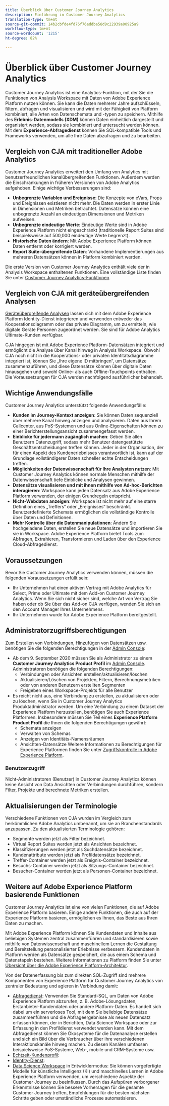 ```yaml
---
title: Überblick über Customer Journey Analytics
description: Einführung in Customer Journey Analytics
translation-type: tm+mt
source-git-commit: 14b2cbfde4fd76f76addba58d9c22939a00925a9
workflow-type: tm+mt
source-wordcount: '1215'
ht-degree: 82%

---
```



# Überblick über Customer Journey Analytics

Customer Journey Analytics ist eine Analytics-Funktion, mit der Sie die Funktionen von Analysis Workspace mit Daten von Adobe Experience Platform nutzen können. Sie kann die Daten mehrerer Jahre aufschlüsseln, filtern, abfragen und visualisieren und wird mit der Fähigkeit von Platform kombiniert, alle Arten von Datenschemata und -typen zu speichern. Mithilfe des **Erlebnis-Datenmodells (XDM)** können Daten einheitlich dargestellt und organisiert werden, sodass sie kombiniert und untersucht werden können. Mit dem **Experience-Abfragedienst** können Sie SQL-kompatible Tools und Frameworks verwenden, um alle Ihre Daten abzufragen und zu bearbeiten.

## Vergleich von CJA mit traditioneller Adobe Analytics

Customer Journey Analytics erweitert den Umfang von Analytics mit benutzerfreundlichen kanalübergreifenden Funktionen. Außerdem werden die Einschränkungen in früheren Versionen von Adobe Analytics aufgehoben. Einige wichtige Verbesserungen sind:

* **Unbegrenzte Variablen und Ereignisse**: Die Konzepte von eVars, Props und Ereignissen existieren nicht mehr. Die Daten werden in erster Linie in Dimensionen und Metriken betrachtet. Datensätze können eine unbegrenzte Anzahl an eindeutigen Dimensionen und Metriken aufweisen.
* **Unbegrenzte eindeutige Werte**: Eindeutige Werte sind in Adobe Experience Platform nicht eingeschränkt (traditionelle Report Suites sind beispielsweise auf 500,000 eindeutige Werte begrenzt).
* **Historische Daten ändern**: Mit Adobe Experience Platform können Daten entfernt oder korrigiert werden.
* **Report Suite-übergreifende Daten**: Vorhandene Implementierungen aus mehreren Datensätzen können in Platform kombiniert werden.

Die erste Version von Customer Journey Analytics enthält viele der in Analysis Workspace enthaltenen Funktionen. Eine vollständige Liste finden Sie unter [Customer Journey Analytics-Funktionen](cja-aa.md).

## Vergleich von CJA mit geräteübergreifenden Analysen

[Geräteübergreifende Analysen](https://docs.adobe.com/content/help/de-DE/analytics/components/cda/cda-home.html) lassen sich mit dem Adobe Experience Platform Identity-Dienst integrieren und verwenden entweder das Kooperationsdiagramm oder das private Diagramm, um zu ermitteln, wie digitale Geräte Personen zugeordnet werden. Sie sind für Adobe Analytics Ultimate-Kunden verfügbar.

CJA hingegen ist mit Adobe Experience Platform-Datensätzen integriert und ermöglicht die Analyse über Kanal hinweg in Analysis Workspace. Obwohl CJA noch nicht in die Kooperations- oder privaten Identitätsdiagramme integriert ist, können Sie „Ihre eigene ID mitbringen“, um Datensätze zusammenzuführen, und diese Datensätze können über digitale Daten hinausgehen und sowohl Online- als auch Offline-Touchpoints enthalten. Die Voraussetzungen für CJA werden nachfolgend ausführlicher behandelt.

## Wichtige Anwendungsfälle

Customer Journey Analytics unterstützt folgende Anwendungsfälle:

* **Kunden im Journey-Kontext anzeigen**: Sie können Daten sequenziell über mehrere Kanal hinweg anzeigen und analysieren. Daten aus Ihrem Callcenter, aus PoS-Systemen und aus Online-Eigenschaften können zu einer Berichterstellungsansicht zusammengefasst werden.
* **Einblicke für jedermann zugänglich machen**: Geben Sie allen Benutzern Datenzugriff, sodass mehr Benutzer datengestützte Geschäftsentscheidungen treffen können. Jeder in der Organisation, der für einen Aspekt des Kundenerlebnisses verantwortlich ist, kann auf der Grundlage vollständigerer Daten schneller echte Entscheidungen treffen.
* **Möglichkeiten der Datenwissenschaft für Ihre Analysten nutzen**: Mit Customer Journey Analytics können normale Menschen mithilfe der Datenwissenschaft tiefe Einblicke und Analysen gewinnen.
* **Datensätze visualisieren und mit ihnen mithilfe von Ad-hoc-Berichten interagieren**: Workspace kann jeden Datensatz aus Adobe Experience Platform verwenden, der einigen Grundregeln entspricht.
* **Nicht-Webdaten anzeigen**: Workspace ist nicht mehr auf eine starre Definition eines „Treffers“ oder „Ereignisses“ beschränkt. Benutzerdefinierte Schemata ermöglichen die vollständige Kontrolle über Daten und Definitionen.
* **Mehr Kontrolle über die Datenmanipulationen**: Ändern Sie hochgeladene Daten, erstellen Sie neue Datensätze und importieren Sie sie in Workspace. Adobe Experience Platform bietet Tools zum Abfragen, Extrahieren, Transformieren und Laden über den Experience Cloud-Abfragedienst.

## Voraussetzungen

Bevor Sie Customer Journey Analytics verwenden können, müssen die folgenden Voraussetzungen erfüllt sein:

* Ihr Unternehmen hat einen aktiven Vertrag mit Adobe Analytics für Select, Prime oder Ultimate mit dem Add-on Customer Journey Analytics. Wenn Sie sich nicht sicher sind, welche Art von Vertrag Sie haben oder ob Sie über das Add-on CJA verfügen, wenden Sie sich an den Account Manager Ihres Unternehmens.
* Ihr Unternehmen wurde für Adobe Experience Platform bereitgestellt.

## Administratorzugriffsberechtigungen

Zum Erstellen von Verbindungen, Hinzufügen von Datensätzen usw. benötigen Sie die folgenden Berechtigungen in der [Admin Console](https://adminconsole.adobe.com/enterprise/):

* Ab dem 9. September 2020 müssen Sie als Administrator zu einem **Customer Journey Analytics Product Profil** im [Admin Console](https://adminconsole.adobe.com/enterprise/). Administratoren benötigen die folgenden Berechtigungen:
   * Verbindungen oder Ansichten erstellen/aktualisieren/löschen
   * Aktualisieren/Löschen von Projekten, Filtern, Berechnungsmetriken oder von anderen Benutzern erstellten Segmenten
   * Freigeben eines Workspace-Projekts für alle Benutzer
* Es reicht nicht aus, eine Verbindung zu erstellen, zu aktualisieren oder zu löschen, wenn Sie in Customer Journey Analytics Produktadministrator werden. Um eine Verbindung zu einem Dataset der Experience Platform herzustellen, benötigen Sie auch Experience Platformen. Insbesondere müssen Sie Teil eines **Experience Platform Product Profil** die Ihnen die folgenden Berechtigungen gewährt:
   * Schemata anzeigen
   * Verwalten von Schemas
   * Anzeigen von Identitäts-Namensräumen
   * Ansichten-Datensätze Weitere Informationen zu Berechtigungen für Experience Platformen finden Sie unter [Zugriffskontrolle in Adobe Experience Platform](https://docs.adobe.com/content/help/de-DE/experience-platform/landing/home.translate.html#!api-specification/markdown/narrative/technical_overview/access-control/access-control-overview.md).

### Benutzerzugriff

Nicht-Administratoren (Benutzer) in Customer Journey Analytics können keine Ansicht von Data Ansichten oder Verbindungen durchführen, sondern Filter, Projekte und berechnete Metriken erstellen.

## Aktualisierungen der Terminologie

Verschiedene Funktionen von CJA wurden im Vergleich zum herkömmlichen Adobe Analytics umbenannt, um sie an Branchenstandards anzupassen. Zu den aktualisierten Terminologie gehören:

* Segmente werden jetzt als Filter bezeichnet.
* Virtual Report Suites werden jetzt als Ansichten bezeichnet.
* Klassifizierungen werden jetzt als Suchdatensätze bezeichnet.
* Kundenattribute werden jetzt als Profildatensätze bezeichnet.
* Treffer-Container werden jetzt als Ereignis-Container bezeichnet.
* Besuchs-Container werden jetzt als Sitzungs-Container bezeichnet.
* Besucher-Container werden jetzt als Personen-Container bezeichnet.

## Weitere auf Adobe Experience Platform basierende Funktionen

Customer Journey Analytics ist eine von vielen Funktionen, die auf Adobe Experience Platform basieren. Einige andere Funktionen, die auch auf der Experience Platform basieren, ermöglichen es Ihnen, das Beste aus Ihren Daten zu machen.

Mit Adobe Experience Platform können Sie Kundendaten und Inhalte aus beliebigen Systemen zentral zusammenführen und standardisieren sowie mithilfe von Datenwissenschaft und maschinellem Lernen die Gestaltung und Bereitstellung personalisierter Erlebnisse verbessern. Kundendaten in Platform werden als Datensätze gespeichert, die aus einem Schema und Datenstapeln bestehen. Weitere Informationen zu Platform finden Sie unter [Übersicht über die Adobe Experience Platform-Architektur](https://docs.adobe.com/content/help/de-DE/experience-platform/landing/home.translate.html).

Von der Datenerfassung bis zum direkten SQL-Zugriff sind mehrere Komponenten von Experience Platform für Customer Journey Analytics von zentraler Bedeutung und agieren in Verbindung damit:

* [Abfragedienst](https://docs.adobe.com/content/help/de-DE/experience-platform/query/home.translate.html): Verwenden Sie Standard-SQL, um Daten von Adobe Experience Platform abzurufen, z. B. Adobe-Lösungsdaten, Erstanbieter-Kundendaten oder andere Platform-Daten. Es handelt sich dabei um ein serverloses Tool, mit dem Sie beliebige Datensätze zusammenführen und die Abfrageergebnisse als neuen Datensatz erfassen können, der in Berichten, Data Science Workspace oder zur Erfassung in den Profildienst verwendet werden kann. Mit dem Abfragedienst können Sie Ökosysteme für die Datenanalyse erstellen und sich ein Bild über die Verbraucher über ihre verschiedenen Interaktionskanäle hinweg machen. Zu diesen Kanälen umfassen beispielsweise PoS-Systeme, Web-, mobile und CRM-Systeme usw.
* [Echtzeit-Kundenprofil](https://docs.adobe.com/content/help/de-DE/experience-platform/landing/home.translate.html#!api-specification/markdown/narrative/technical_overview/unified_profile_architectural_overview/unified_profile_architectural_overview.md):
* [Identity-Dienst](https://docs.adobe.com/content/help/de-DE/experience-platform/landing/home.translate.html#!api-specification/markdown/narrative/technical_overview/identity_services_architectural_overview/identity_services_architectural_overview.md):
* [Data Science Workspace](https://docs.adobe.com/content/help/de-DE/experience-platform/data-science-workspace/home.translate.html) in Entwicklermodus: Sie können vorgefertigte Modelle für künstliche Intelligenz (KI) und maschinelles Lernen in Adobe Experience Platform verwenden, um verschiedene Aspekte der Customer Journey zu beeinflussen. Durch das Aufspüren verborgener Erkenntnisse können Sie bessere Vorhersagen für die gesamte Customer Journey treffen, Empfehlungen für die besten nächsten Schritte geben oder umständliche Prozesse automatisieren.
